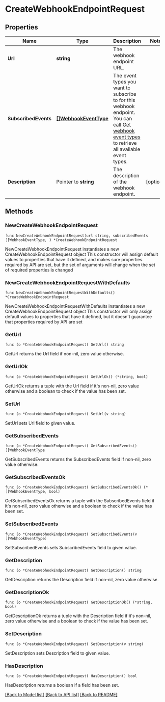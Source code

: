 # CreateWebhookEndpointRequest

## Properties

Name | Type | Description | Notes
------------ | ------------- | ------------- | -------------
**Url** | **string** | The webhook endpoint URL. | 
**SubscribedEvents** | [**[]WebhookEventType**](WebhookEventType.md) | The event types you want to subscribe to for this webhook endpoint. You can call [Get webhook event types](/v2/api-references/developers--webhooks/get-webhook-event-types) to retrieve all available event types.  | 
**Description** | Pointer to **string** | The description of the webhook endpoint. | [optional] 

## Methods

### NewCreateWebhookEndpointRequest

`func NewCreateWebhookEndpointRequest(url string, subscribedEvents []WebhookEventType, ) *CreateWebhookEndpointRequest`

NewCreateWebhookEndpointRequest instantiates a new CreateWebhookEndpointRequest object
This constructor will assign default values to properties that have it defined,
and makes sure properties required by API are set, but the set of arguments
will change when the set of required properties is changed

### NewCreateWebhookEndpointRequestWithDefaults

`func NewCreateWebhookEndpointRequestWithDefaults() *CreateWebhookEndpointRequest`

NewCreateWebhookEndpointRequestWithDefaults instantiates a new CreateWebhookEndpointRequest object
This constructor will only assign default values to properties that have it defined,
but it doesn't guarantee that properties required by API are set

### GetUrl

`func (o *CreateWebhookEndpointRequest) GetUrl() string`

GetUrl returns the Url field if non-nil, zero value otherwise.

### GetUrlOk

`func (o *CreateWebhookEndpointRequest) GetUrlOk() (*string, bool)`

GetUrlOk returns a tuple with the Url field if it's non-nil, zero value otherwise
and a boolean to check if the value has been set.

### SetUrl

`func (o *CreateWebhookEndpointRequest) SetUrl(v string)`

SetUrl sets Url field to given value.


### GetSubscribedEvents

`func (o *CreateWebhookEndpointRequest) GetSubscribedEvents() []WebhookEventType`

GetSubscribedEvents returns the SubscribedEvents field if non-nil, zero value otherwise.

### GetSubscribedEventsOk

`func (o *CreateWebhookEndpointRequest) GetSubscribedEventsOk() (*[]WebhookEventType, bool)`

GetSubscribedEventsOk returns a tuple with the SubscribedEvents field if it's non-nil, zero value otherwise
and a boolean to check if the value has been set.

### SetSubscribedEvents

`func (o *CreateWebhookEndpointRequest) SetSubscribedEvents(v []WebhookEventType)`

SetSubscribedEvents sets SubscribedEvents field to given value.


### GetDescription

`func (o *CreateWebhookEndpointRequest) GetDescription() string`

GetDescription returns the Description field if non-nil, zero value otherwise.

### GetDescriptionOk

`func (o *CreateWebhookEndpointRequest) GetDescriptionOk() (*string, bool)`

GetDescriptionOk returns a tuple with the Description field if it's non-nil, zero value otherwise
and a boolean to check if the value has been set.

### SetDescription

`func (o *CreateWebhookEndpointRequest) SetDescription(v string)`

SetDescription sets Description field to given value.

### HasDescription

`func (o *CreateWebhookEndpointRequest) HasDescription() bool`

HasDescription returns a boolean if a field has been set.


[[Back to Model list]](../README.md#documentation-for-models) [[Back to API list]](../README.md#documentation-for-api-endpoints) [[Back to README]](../README.md)


